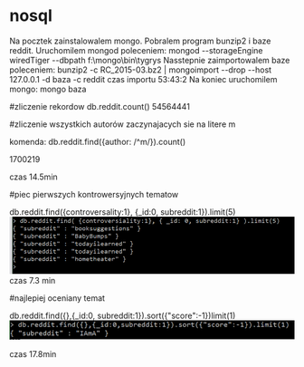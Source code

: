 # nosql

Na pocztek zainstalowalem mongo. Pobralem program bunzip2 i baze reddit.
Uruchomilem mongod poleceniem: mongod --storageEngine wiredTiger --dbpath f:\mongo\bin\tygrys
Nasstepnie zaimportowalem baze poleceniem: bunzip2 -c RC_2015-03.bz2 | mongoimport --drop --host 127.0.0.1 -d baza -c reddit
czas importu 53:43:2
Na koniec uruchomilem mongo: mongo baza


#zliczenie rekordow
db.reddit.count()
54564441

#zliczenie wszystkich autorów zaczynajacych sie na litere m

komenda: db.reddit.find({author: /^m/}).count()

1700219

czas 14.5min

#piec pierwszych kontrowersyjnych tematow

db.reddit.find({controversality:1}, {_id:0, subreddit:1}).limit(5)
![GitHub Logo](1.png)
czas 7.3 min

#najlepiej oceniany temat

db.reddit.find({},{_id:0, subreddit:1}).sort({"score":-1})limit(1)
![GitHub Logo](2.png)

czas 17.8min
